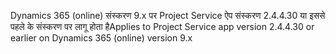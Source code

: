 <span data-ttu-id="2edd1-101">Dynamics 365 (online) संस्करण 9.x पर Project Service ऐप संस्करण 2.4.4.30 या इससे पहले के संस्करण पर लागू होता है</span><span class="sxs-lookup"><span data-stu-id="2edd1-101">Applies to Project Service app version 2.4.4.30 or earlier on Dynamics 365 (online) version 9.x</span></span>
